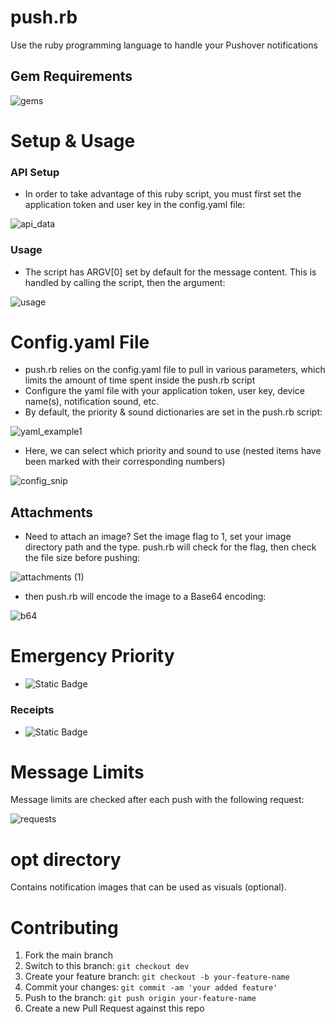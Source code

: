 # push.rb
Use the ruby programming language to handle your Pushover notifications

## Gem Requirements

![gems](https://github.com/BloodieToes/ruby-push/blob/main/gems.png?raw=true)

# Setup & Usage
### API Setup
- In order to take advantage of this ruby script, you must first set the application token and user key in the config.yaml file:

![api_data](https://github.com/BloodieToes/ruby-push/blob/main/api_data.png?raw=true)

### Usage
- The script has ARGV[0] set by default for the message content. This is handled by calling the script, then the argument:

![usage](https://github.com/BloodieToes/ruby-push/blob/main/usage.png?raw=true)

# Config.yaml File
- push.rb relies on the config.yaml file to pull in various parameters, which limits the amount of time spent inside the push.rb script
- Configure the yaml file with your application token, user key, device name(s), notification sound, etc.
- By default, the priority & sound dictionaries are set in the push.rb script:

![yaml_example1](https://github.com/BloodieToes/ruby-push/blob/main/yaml_example1.png?raw=true)

- Here, we can select which priority and sound to use (nested items have been marked with their corresponding numbers)

![config_snip](https://github.com/BloodieToes/ruby-push/blob/main/config_snip.png?raw=true)

## Attachments
- Need to attach an image? Set the image flag to 1, set your image directory path and the type. push.rb will check for the flag, then check the file size before pushing:

![attachments (1)](https://github.com/BloodieToes/ruby-push/blob/main/attachments.png?raw=true)

- then push.rb will encode the image to a Base64 encoding:

![b64](https://github.com/BloodieToes/ruby-push/blob/main/b64.png?raw=true)

# Emergency Priority
- ![Static Badge](https://img.shields.io/badge/STATUS-WIP-yellow)
### Receipts
- ![Static Badge](https://img.shields.io/badge/STATUS-WIP-yellow)
# Message Limits
Message limits are checked after each push with the following request:

![requests](https://github.com/BloodieToes/ruby-push/blob/main/requests.png?raw=true)
 
# opt directory

 Contains notification images that can be used as visuals (optional).

# Contributing
1. Fork the main branch
2. Switch to this branch: `git checkout dev`
3. Create your feature branch: `git checkout -b your-feature-name`
4. Commit your changes: `git commit -am 'your added feature'`
5. Push to the branch: `git push origin your-feature-name`
6. Create a new Pull Request against this repo

